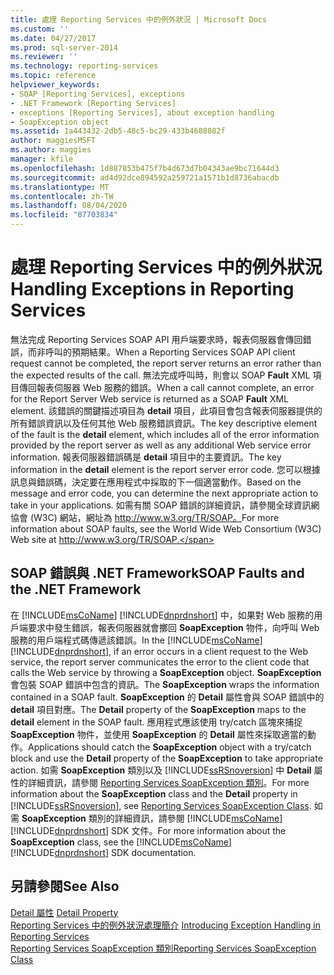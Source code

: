 ```yaml
---
title: 處理 Reporting Services 中的例外狀況 | Microsoft Docs
ms.custom: ''
ms.date: 04/27/2017
ms.prod: sql-server-2014
ms.reviewer: ''
ms.technology: reporting-services
ms.topic: reference
helpviewer_keywords:
- SOAP [Reporting Services], exceptions
- .NET Framework [Reporting Services]
- exceptions [Reporting Services], about exception handling
- SoapException object
ms.assetid: 1a443432-2db5-48c5-bc29-433b4688082f
author: maggiesMSFT
ms.author: maggies
manager: kfile
ms.openlocfilehash: 1d887853b475f7b4d673d7b04343ae9bc71644d3
ms.sourcegitcommit: ad4d92dce894592a259721a1571b1d8736abacdb
ms.translationtype: MT
ms.contentlocale: zh-TW
ms.lasthandoff: 08/04/2020
ms.locfileid: "87703834"
---
```

# <a name="handling-exceptions-in-reporting-services"></a><span data-ttu-id="b5d9c-102">處理 Reporting Services 中的例外狀況</span><span class="sxs-lookup"><span data-stu-id="b5d9c-102">Handling Exceptions in Reporting Services</span></span>
  <span data-ttu-id="b5d9c-103">無法完成 Reporting Services SOAP API 用戶端要求時，報表伺服器會傳回錯誤，而非呼叫的預期結果。</span><span class="sxs-lookup"><span data-stu-id="b5d9c-103">When a Reporting Services SOAP API client request cannot be completed, the report server returns an error rather than the expected results of the call.</span></span> <span data-ttu-id="b5d9c-104">無法完成呼叫時，則會以 SOAP **Fault** XML 項目傳回報表伺服器 Web 服務的錯誤。</span><span class="sxs-lookup"><span data-stu-id="b5d9c-104">When a call cannot complete, an error for the Report Server Web service is returned as a SOAP **Fault** XML element.</span></span> <span data-ttu-id="b5d9c-105">該錯誤的關鍵描述項目為 **detail** 項目，此項目會包含報表伺服器提供的所有錯誤資訊以及任何其他 Web 服務錯誤資訊。</span><span class="sxs-lookup"><span data-stu-id="b5d9c-105">The key descriptive element of the fault is the **detail** element, which includes all of the error information provided by the report server as well as any additional Web service error information.</span></span> <span data-ttu-id="b5d9c-106">報表伺服器錯誤碼是 **detail** 項目中的主要資訊。</span><span class="sxs-lookup"><span data-stu-id="b5d9c-106">The key information in the **detail** element is the report server error code.</span></span> <span data-ttu-id="b5d9c-107">您可以根據訊息與錯誤碼，決定要在應用程式中採取的下一個適當動作。</span><span class="sxs-lookup"><span data-stu-id="b5d9c-107">Based on the message and error code, you can determine the next appropriate action to take in your applications.</span></span> <span data-ttu-id="b5d9c-108">如需有關 SOAP 錯誤的詳細資訊，請參閱全球資訊網協會 (W3C) 網站，網址為 http://www.w3.org/TR/SOAP。</span><span class="sxs-lookup"><span data-stu-id="b5d9c-108">For more information about SOAP faults, see the World Wide Web Consortium (W3C) Web site at http://www.w3.org/TR/SOAP.</span></span>  
  
## <a name="soap-faults-and-the-net-framework"></a><span data-ttu-id="b5d9c-109">SOAP 錯誤與 .NET Framework</span><span class="sxs-lookup"><span data-stu-id="b5d9c-109">SOAP Faults and the .NET Framework</span></span>  
 <span data-ttu-id="b5d9c-110">在 [!INCLUDE[msCoName](../../includes/msconame-md.md)] [!INCLUDE[dnprdnshort](../../includes/dnprdnshort-md.md)] 中，如果對 Web 服務的用戶端要求中發生錯誤，報表伺服器就會擲回 **SoapException** 物件，向呼叫 Web 服務的用戶端程式碼傳遞該錯誤。</span><span class="sxs-lookup"><span data-stu-id="b5d9c-110">In the [!INCLUDE[msCoName](../../includes/msconame-md.md)] [!INCLUDE[dnprdnshort](../../includes/dnprdnshort-md.md)], if an error occurs in a client request to the Web service, the report server communicates the error to the client code that calls the Web service by throwing a **SoapException** object.</span></span> <span data-ttu-id="b5d9c-111">**SoapException** 會包裝 SOAP 錯誤中包含的資訊。</span><span class="sxs-lookup"><span data-stu-id="b5d9c-111">The **SoapException** wraps the information contained in a SOAP fault.</span></span> <span data-ttu-id="b5d9c-112">**SoapException** 的 **Detail** 屬性會與 SOAP 錯誤中的 **detail** 項目對應。</span><span class="sxs-lookup"><span data-stu-id="b5d9c-112">The **Detail** property of the **SoapException** maps to the **detail** element in the SOAP fault.</span></span> <span data-ttu-id="b5d9c-113">應用程式應該使用 try/catch 區塊來捕捉 **SoapException** 物件，並使用 **SoapException** 的 **Detail** 屬性來採取適當的動作。</span><span class="sxs-lookup"><span data-stu-id="b5d9c-113">Applications should catch the **SoapException** object with a try/catch block and use the **Detail** property of the **SoapException** to take appropriate action.</span></span> <span data-ttu-id="b5d9c-114">如需 **SoapException** 類別以及 [!INCLUDE[ssRSnoversion](../../includes/ssrsnoversion-md.md)] 中 **Detail** 屬性的詳細資訊，請參閱 [Reporting Services SoapException 類別](soapexception-class/reporting-services-soapexception-class.md)。</span><span class="sxs-lookup"><span data-stu-id="b5d9c-114">For more information about the **SoapException** class and the **Detail** property in [!INCLUDE[ssRSnoversion](../../includes/ssrsnoversion-md.md)], see [Reporting Services SoapException Class](soapexception-class/reporting-services-soapexception-class.md).</span></span> <span data-ttu-id="b5d9c-115">如需 **SoapException** 類別的詳細資訊，請參閱 [!INCLUDE[msCoName](../../includes/msconame-md.md)] [!INCLUDE[dnprdnshort](../../includes/dnprdnshort-md.md)] SDK 文件。</span><span class="sxs-lookup"><span data-stu-id="b5d9c-115">For more information about the **SoapException** class, see the [!INCLUDE[msCoName](../../includes/msconame-md.md)] [!INCLUDE[dnprdnshort](../../includes/dnprdnshort-md.md)] SDK documentation.</span></span>  
  
## <a name="see-also"></a><span data-ttu-id="b5d9c-116">另請參閱</span><span class="sxs-lookup"><span data-stu-id="b5d9c-116">See Also</span></span>  
 <span data-ttu-id="b5d9c-117">[Detail 屬性](soapexception-class/detail-property.md) </span><span class="sxs-lookup"><span data-stu-id="b5d9c-117">[Detail Property](soapexception-class/detail-property.md) </span></span>  
 <span data-ttu-id="b5d9c-118">[Reporting Services 中的例外狀況處理簡介](introducing-exception-handling-in-reporting-services.md) </span><span class="sxs-lookup"><span data-stu-id="b5d9c-118">[Introducing Exception Handling in Reporting Services](introducing-exception-handling-in-reporting-services.md) </span></span>  
 [<span data-ttu-id="b5d9c-119">Reporting Services SoapException 類別</span><span class="sxs-lookup"><span data-stu-id="b5d9c-119">Reporting Services SoapException Class</span></span>](soapexception-class/reporting-services-soapexception-class.md)  
  
  
